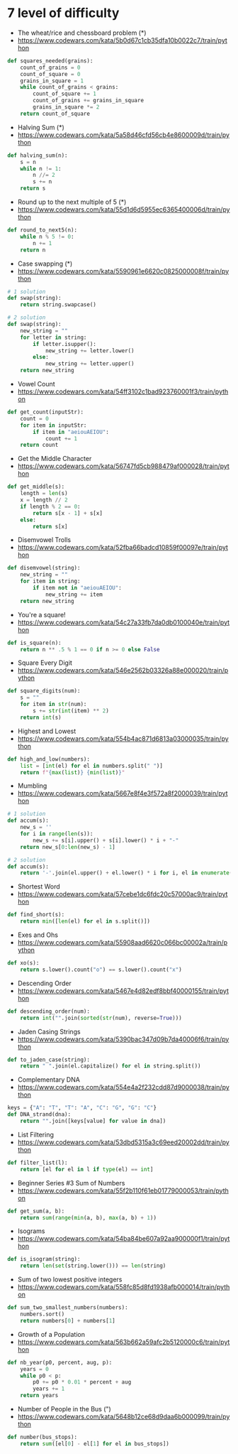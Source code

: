 # 7 level of difficulty


* The wheat/rice and chessboard problem (*)
* https://www.codewars.com/kata/5b0d67c1cb35dfa10b0022c7/train/python

```python
def squares_needed(grains):
    count_of_grains = 0
    count_of_square = 0
    grains_in_square = 1
    while count_of_grains < grains:
        count_of_square += 1
        count_of_grains += grains_in_square
        grains_in_square *= 2
    return count_of_square
```


* Halving Sum (*)
* https://www.codewars.com/kata/5a58d46cfd56cb4e8600009d/train/python

```python
def halving_sum(n):
    s = n
    while n != 1:
        n //= 2
        s += n
    return s
```


* Round up to the next multiple of 5 (*)
* https://www.codewars.com/kata/55d1d6d5955ec6365400006d/train/python

```python
def round_to_next5(n):
    while n % 5 != 0:
        n += 1
    return n
```


* Case swapping (*)
* https://www.codewars.com/kata/5590961e6620c0825000008f/train/python

```python
# 1 solution
def swap(string):
    return string.swapcase()

# 2 solution
def swap(string):
    new_string = ""
    for letter in string:
        if letter.isupper():
            new_string += letter.lower()
        else:
            new_string += letter.upper()
    return new_string
```


* Vowel Count
* https://www.codewars.com/kata/54ff3102c1bad923760001f3/train/python

```python
def get_count(inputStr):
    count = 0
    for item in inputStr:
        if item in "aeiouAEIOU":
            count += 1
    return count
```


* Get the Middle Character
* https://www.codewars.com/kata/56747fd5cb988479af000028/train/python

```python
def get_middle(s):
    length = len(s)
    x = length // 2
    if length % 2 == 0:
        return s[x - 1] + s[x]
    else:
        return s[x]
```


* Disemvowel Trolls
* https://www.codewars.com/kata/52fba66badcd10859f00097e/train/python

```python
def disemvowel(string):
    new_string = ""
    for item in string:
        if item not in "aeiouAEIOU":
            new_string += item
    return new_string
```


* You're a square!
* https://www.codewars.com/kata/54c27a33fb7da0db0100040e/train/python

```python
def is_square(n):
    return n ** .5 % 1 == 0 if n >= 0 else False
```


* Square Every Digit
* https://www.codewars.com/kata/546e2562b03326a88e000020/train/python

```python
def square_digits(num):
    s = ""
    for item in str(num):
        s += str(int(item) ** 2)
    return int(s)
```


* Highest and Lowest
* https://www.codewars.com/kata/554b4ac871d6813a03000035/train/python

```python
def high_and_low(numbers):
    list = [int(el) for el in numbers.split(" ")]
    return f"{max(list)} {min(list)}"
```


* Mumbling
* https://www.codewars.com/kata/5667e8f4e3f572a8f2000039/train/python

```python
# 1 solution
def accum(s):
    new_s = ''
    for i in range(len(s)):
        new_s += s[i].upper() + s[i].lower() * i + "-"
    return new_s[0:len(new_s) - 1]

# 2 solution
def accum(s):
    return '-'.join(el.upper() + el.lower() * i for i, el in enumerate(s))
```


* Shortest Word
* https://www.codewars.com/kata/57cebe1dc6fdc20c57000ac9/train/python

```python
def find_short(s):
    return min([len(el) for el in s.split()])
```


* Exes and Ohs
* https://www.codewars.com/kata/55908aad6620c066bc00002a/train/python

```python
def xo(s):
    return s.lower().count("o") == s.lower().count("x")
```


* Descending Order
* https://www.codewars.com/kata/5467e4d82edf8bbf40000155/train/python

```python
def descending_order(num):
    return int("".join(sorted(str(num), reverse=True)))
```


* Jaden Casing Strings
* https://www.codewars.com/kata/5390bac347d09b7da40006f6/train/python

```python
def to_jaden_case(string):
    return " ".join(el.capitalize() for el in string.split())
```


* Complementary DNA
* https://www.codewars.com/kata/554e4a2f232cdd87d9000038/train/python

```python
keys = {"A": "T", "T": "A", "C": "G", "G": "C"}
def DNA_strand(dna):
    return "".join([keys[value] for value in dna])
```


* List Filtering
* https://www.codewars.com/kata/53dbd5315a3c69eed20002dd/train/python

```python
def filter_list(l):
    return [el for el in l if type(el) == int]
```


* Beginner Series #3 Sum of Numbers
* https://www.codewars.com/kata/55f2b110f61eb01779000053/train/python

```python
def get_sum(a, b):
    return sum(range(min(a, b), max(a, b) + 1))
```


* Isograms
* https://www.codewars.com/kata/54ba84be607a92aa900000f1/train/python

```python
def is_isogram(string):
    return len(set(string.lower())) == len(string)
```


* Sum of two lowest positive integers
* https://www.codewars.com/kata/558fc85d8fd1938afb000014/train/python

```python
def sum_two_smallest_numbers(numbers):
    numbers.sort()
    return numbers[0] + numbers[1]
```


* Growth of a Population
* https://www.codewars.com/kata/563b662a59afc2b5120000c6/train/python

```python
def nb_year(p0, percent, aug, p):
    years = 0
    while p0 < p:
        p0 += p0 * 0.01 * percent + aug
        years += 1
    return years
```


* Number of People in the Bus (")
* https://www.codewars.com/kata/5648b12ce68d9daa6b000099/train/python

```python
def number(bus_stops):
    return sum([el[0] - el[1] for el in bus_stops])
```
